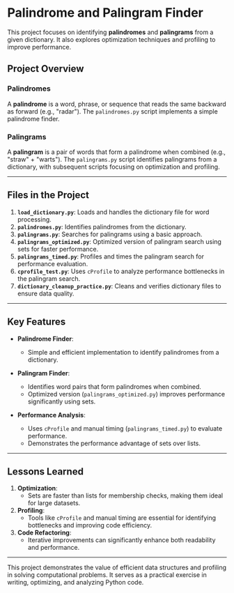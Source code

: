 # Palindrome and Palingram Finder

This project focuses on identifying **palindromes** and **palingrams** from a given dictionary. It also explores optimization techniques and profiling to improve performance.

## Project Overview

### Palindromes

A **palindrome** is a word, phrase, or sequence that reads the same backward as forward (e.g., "radar"). The `palindromes.py` script implements a simple palindrome finder.

### Palingrams

A **palingram** is a pair of words that form a palindrome when combined (e.g., "straw" + "warts"). The `palingrams.py` script identifies palingrams from a dictionary, with subsequent scripts focusing on optimization and profiling.

---

## Files in the Project

1. **`load_dictionary.py`**: Loads and handles the dictionary file for word processing.
2. **`palindromes.py`**: Identifies palindromes from the dictionary.
3. **`palingrams.py`**: Searches for palingrams using a basic approach.
4. **`palingrams_optimized.py`**: Optimized version of palingram search using sets for faster performance.
5. **`palingrams_timed.py`**: Profiles and times the palingram search for performance evaluation.
6. **`cprofile_test.py`**: Uses `cProfile` to analyze performance bottlenecks in the palingram search.
7. **`dictionary_cleanup_practice.py`**: Cleans and verifies dictionary files to ensure data quality.

---

## Key Features

- **Palindrome Finder**:
  - Simple and efficient implementation to identify palindromes from a dictionary.

- **Palingram Finder**:
  - Identifies word pairs that form palindromes when combined.
  - Optimized version (`palingrams_optimized.py`) improves performance significantly using sets.

- **Performance Analysis**:
  - Uses `cProfile` and manual timing (`palingrams_timed.py`) to evaluate performance.
  - Demonstrates the performance advantage of sets over lists.

---

## Lessons Learned

1. **Optimization**:
   - Sets are faster than lists for membership checks, making them ideal for large datasets.
2. **Profiling**:
   - Tools like `cProfile` and manual timing are essential for identifying bottlenecks and improving code efficiency.
3. **Code Refactoring**:
   - Iterative improvements can significantly enhance both readability and performance.

---

This project demonstrates the value of efficient data structures and profiling in solving computational problems. It serves as a practical exercise in writing, optimizing, and analyzing Python code.
